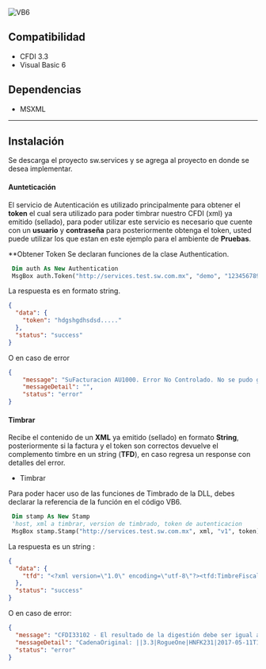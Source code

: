 
![VB6](http://findicons.com/files/icons/1803/msdn/128/ms_visual_studio.png)



Compatibilidad
-------------
* CFDI 3.3
* Visual Basic 6

Dependencias
------------

* MSXML



----------------
Instalaci&oacute;n
---------
Se descarga el proyecto sw.services y se agrega al proyecto en donde se desea implementar.



#### Aunteticaci&oacute;n #####
El servicio de Autenticación es utilizado principalmente para obtener el **token** el cual sera utilizado para poder timbrar nuestro CFDI (xml) ya emitido (sellado), para poder utilizar este servicio es necesario que cuente con un **usuario** y **contraseña** para posteriormente obtenga el token, usted puede utilizar los que estan en este ejemplo para el ambiente de **Pruebas**.


**Obtener Token
Se declaran funciones de la clase Authentication.

```vb
 Dim auth As New Authentication
 MsgBox auth.Token("http://services.test.sw.com.mx", "demo", "123456789")
```
La respuesta es en formato string.

```json
{
  "data": {
    "token": "hdgshgdhsdsd....."
  },
  "status": "success"
}
```

O en caso de error

```json
{
    "message": "SuFacturacion AU1000. Error No Controlado. No se pudo generar el token de autenticación.",
    "messageDetail": "",
    "status": "error"
}
```

#### Timbrar #####
Recibe el contenido de un **XML** ya emitido (sellado) en formato **String**,    posteriormente si la factura y el token son correctos devuelve el complemento timbre en un string (**TFD**), en caso regresa un response con detalles del error.


* Timbrar

Para poder hacer uso de las funciones de Timbrado de la DLL, debes declarar la referencia de la función en el código VB6.
```vb
 Dim stamp As New Stamp
 'host, xml a timbrar, version de timbrado, token de autenticacion
 MsgBox stamp.Stamp("http://services.test.sw.com.mx", xml, "v1", token)

```

La respuesta es un string :


```json
{
  "data": {
    "tfd": "<?xml version=\"1.0\" encoding=\"utf-8\"?><tfd:TimbreFiscalDigital xsi:schemaLocation=\"http://www.sat.gob.mx/TimbreFiscalDigital http://www.sat.gob.mx/sitio_internet/cfd/TimbreFiscalDigital/TimbreFiscalDigitalv11.xsd\" Version=\"1.1\" UUID=\"e29e4be7-e2d9-4d94-a2f8-81e30c893394\" FechaTimbrado=\"2017-05-11T17:56:00\" RfcProvCertif=\"AAA010101AAA\" SelloCFD=\"YHvkKPCGUhxHRoqk8vAnNeiHVNo5KaGYa3EBU1yMOiiTNnUASQJZxFkNbn52RUMtnepI1IAXDh7FlqCm5Vjofh3vLSJFCl8A+KUYO/GRoiYXOqwPpIhBMs9JPDXnshQzgDeL4NCd6/dSuQj3hdCVZCPgUnyYjRaFUBtqfJKTuIyP3n1o0QHq9pNvQTe+I6pumMcZoK2cWsFcgj3gZ++qO/SeV8bcWpXWGVQ43dvMCggI/z3q6sMTli6TcqoLYjS/aXmtKcPXE7Lay9uEGUNXlRaNDeGFyhtRh4ABGcFzIUuOVu1aPoq5s9wX81CaYx7hgTHFg74vNVGmxbTUwMbDSg==\" NoCertificadoSAT=\"20001000000300022323\" SelloSAT=\"bMiJXKzuMoEpOS1JKY2k+WMVEwXzhT5sNx2/WkNpp6OmoXVoahVsrBQLCCuwSbusQWIpueRRL1b8s3OoLdDDqYBKPfPIBqmwa3ZpbAQCcwv91+mMKyraDGBViXLZLhvGE7hy+tiH7PE632CjS5gSeIjXlUk3/BNKPD9tio+pSmlvWV62cPoDzJm3u7KZqNB2jWoJiYT+od6VYiibvaQ90TLT+uAkyw2jzbwOdoJZuucqfOOpO8X2vSk7NGTA5M84brTIuOlF2YLCz3LQhmzGR6WEtUUQE0LdqFvKdd+0GUeY/q6eWllv3XEIK1rw4uIM8rzQT1+D4uXslV9b3V56SA==\" xmlns:tfd=\"http://www.sat.gob.mx/TimbreFiscalDigital\" xmlns:xsi=\"http://www.w3.org/2001/XMLSchema-instance\" />"
  },
  "status": "success"
}
```
O en caso de error:

```json
{
  "message": "CFDI33102 - El resultado de la digestión debe ser igual al resultado de la desencripción del sello.",
  "messageDetail": "CadenaOriginal: ||3.3|RogueOne|HNFK231|2017-05-11T16:48:22|01|20001000000300022763|201.00|MXN|1|603.28|I|PUE|06300|TME960709LR2|INMOB EDMA SA DE CV|601|AAA010101AAA|Rodolfo Carranza Ramos|G03|50211503|UT421511|1|H87|Pieza|Cigarros|200.00|200.00|200.00|002|Tasa|0.160000|32.08|232.00|003|Tasa|1.600000|371.20|002|Tasa|0.160000|32.08|003|Tasa|1.600000|371.20|403.28||",
  "status": "error"
}
```

